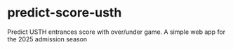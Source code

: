 # predict-score-usth
Predict USTH entrances score with over/under game. A simple web app for the 2025 admission season

